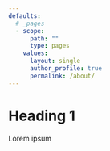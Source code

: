 ```yaml
---
defaults:
  # _pages
  - scope:
      path: ""
      type: pages
    values:
      layout: single
      author_profile: true
      permalink: /about/
---
```


# Heading 1
Lorem ipsum
